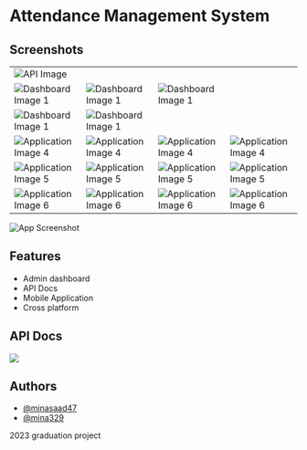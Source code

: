 # Attendance Management System

## Screenshots

  <style>

    .img-dash {
      max-width: 500px;
      max-height: 200px;
    }

    .img-app {
      max-width: 200px;
    }

    .img-api {
      max-width: 1000px;
    }
  </style>
 <table>
    <tbody>
      <tr>
        <td><img class="img-api" src="images/api-docs.png" alt="API Image"></td>
      </tr>
      <tr>
        <td><img class="img-dash" src="images/dashboard-1.png" alt="Dashboard Image 1"></td>
        <td><img class="img-dash" src="images/dashboard-2.png" alt="Dashboard Image 1"></td>
        <td><img class="img-dash" src="images/dashboard-3.png" alt="Dashboard Image 1"></td>
      </tr>
      <tr>
        <td><img class="img-dash" src="images/dashboard-4.png" alt="Dashboard Image 1"></td>
        <td><img class="img-dash" src="images/dashboard-5.png" alt="Dashboard Image 1"></td>
      </tr>
      <tr>
        <td><img class="img-app" src="images/application-1.png" alt="Application Image 4"></td>
        <td><img class="img-app" src="images/application-2.png" alt="Application Image 4"></td>
        <td><img class="img-app" src="images/application-3.png" alt="Application Image 4"></td>
        <td><img class="img-app" src="images/application-4.png" alt="Application Image 4"></td>
      </tr>
      <tr>
        <td><img class="img-app" src="images/application-5.png" alt="Application Image 5"></td>
        <td><img class="img-app" src="images/application-6.png" alt="Application Image 5"></td>
        <td><img class="img-app" src="images/application-7.png" alt="Application Image 5"></td>
        <td><img class="img-app" src="images/application-8.png" alt="Application Image 5"></td>
      </tr>
      <tr>
        <td><img class="img-app" src="images/application-9.png" alt="Application Image 6"></td>
        <td><img class="img-app" src="images/application-10.png" alt="Application Image 6"></td>
        <td><img class="img-app" src="images/application-11.png" alt="Application Image 6"></td>
        <td><img class="img-app" src="images/application-12.png" alt="Application Image 6"></td>
      </tr>
    </tbody>
  </table>

![App Screenshot](https://via.placeholder.com/468x300?text=App+Screenshot+Here)

## Features

- Admin dashboard
- API Docs
- Mobile Application
- Cross platform

## API Docs

![](images/api-docs.png)

## Authors

- [@minasaad47](https://www.github.com/minasaad47)
- [@mina329](https://www.github.com/mina329)

2023 graduation project
